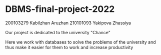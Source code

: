 # DBMS-final-project-2022
200103279 Kabilzhan Aruzhan
210101093 Yakipova Zhassiya

Our project is dedicated to the university "Chance"


Here we work with databases to solve the problems of the university and thus make it easier for them to work and increase productivity
